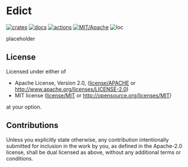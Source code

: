 # Edict

[![crates](https://img.shields.io/crates/v/edict.svg?style=for-the-badge&label=edict)](https://crates.io/crates/edict)
[![docs](https://img.shields.io/badge/docs.rs-edict-66c2a5?style=for-the-badge&labelColor=555555&logoColor=white)](https://docs.rs/edict)
[![actions](https://img.shields.io/github/workflow/status/zakarumych/edict/badge/master?style=for-the-badge)](https://github.com/zakarumych/edict/actions?query=workflow%3ARust)
[![MIT/Apache](https://img.shields.io/badge/license-MIT%2FApache-blue.svg?style=for-the-badge)](COPYING)
![loc](https://img.shields.io/tokei/lines/github/zakarumych/edict?style=for-the-badge)

placeholder

## License

Licensed under either of

* Apache License, Version 2.0, ([license/APACHE](license/APACHE) or http://www.apache.org/licenses/LICENSE-2.0)
* MIT license ([license/MIT](license/MIT) or http://opensource.org/licenses/MIT)

at your option.

## Contributions

Unless you explicitly state otherwise, any contribution intentionally submitted for inclusion in the work by you, as defined in the Apache-2.0 license, shall be dual licensed as above, without any additional terms or conditions.
